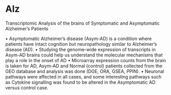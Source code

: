 # Alz

Transcriptomic Analysis of the brains of Symptomatic and Asymptomatic Alzheimer’s Patients

•	Asymptomatic Alzheimer’s disease (Asym-AD) is a condition where patients have intact cognition but neuropathology similar to Alzheimer’s disease (AD). 
•	Studying the genome-wide expression of transcripts in Asym-AD brains could help us understand the molecular mechanisms that play a role in the onset of AD
•	Microarray expression counts from the brain is taken for AD, Asym-AD and Normal (control) patients collected from the GEO database and analysis was done (DGE, ORA, GSEA, PPIN).
•	Neuronal pathways were affected in all cases, and some interesting pathways such as Cytokine signalling was found to be altered in the Asymptomatic AD versus control case.
